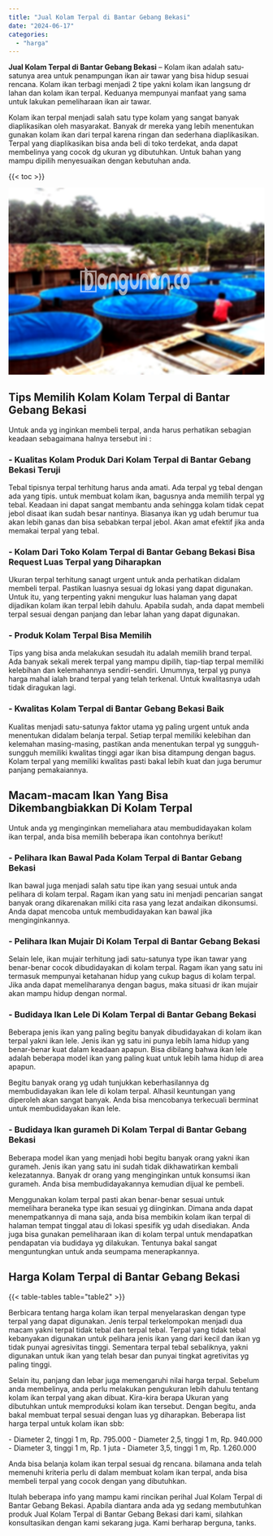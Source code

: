 ```yaml
---
title: "Jual Kolam Terpal di Bantar Gebang Bekasi"
date: "2024-06-17"
categories: 
  - "harga"
---
```


**Jual Kolam Terpal di Bantar Gebang Bekasi** – Kolam ikan adalah satu-satunya area untuk penampungan ikan air tawar yang bisa hidup sesuai rencana. Kolam ikan terbagi menjadi 2 tipe yakni kolam ikan langsung dr lahan dan kolam ikan terpal. Keduanya mempunyai manfaat yang sama untuk lakukan pemeliharaan ikan air tawar.

Kolam ikan terpal menjadi salah satu type kolam yang sangat banyak diaplikasikan oleh masyarakat. Banyak dr mereka yang lebih menentukan gunakan kolam ikan dari terpal karena ringan dan sederhana diaplikasikan. Terpal yang diaplikasikan bisa anda beli di toko terdekat, anda dapat membelinya yang cocok dg ukuran yg dibutuhkan. Untuk bahan yang mampu dipilih menyesuaikan dengan kebutuhan anda.

{{< toc >}}

![Jual Kolam Terpal di Bantar Gebang Bekasi](/images/jual-kolam-terpal-37.png)

## Tips Memilih Kolam Kolam Terpal di Bantar Gebang Bekasi

Untuk anda yg inginkan membeli terpal, anda harus perhatikan sebagian keadaan sebagaimana halnya tersebut ini :

### \- Kualitas Kolam Produk Dari Kolam Terpal di Bantar Gebang Bekasi Teruji

Tebal tipisnya terpal terhitung harus anda amati. Ada terpal yg tebal dengan ada yang tipis. untuk membuat kolam ikan, bagusnya anda memilih terpal yg tebal. Keadaan ini dapat sangat membantu anda sehingga kolam tidak cepat jebol disaat ikan sudah besar nantinya. Biasanya ikan yg udah berumur tua akan lebih ganas dan bisa sebabkan terpal jebol. Akan amat efektif jika anda memakai terpal yang tebal.

### \- Kolam Dari Toko Kolam Terpal di Bantar Gebang Bekasi Bisa Request Luas Terpal yang Diharapkan

Ukuran terpal terhitung sanagt urgent untuk anda perhatikan didalam membeli terpal. Pastikan luasnya sesuai dg lokasi yang dapat digunakan. Untuk itu, yang terpenting yakni mengukur luas halaman yang dapat dijadikan kolam ikan terpal lebih dahulu. Apabila sudah, anda dapat membeli terpal sesuai dengan panjang dan lebar lahan yang dapat digunakan.

### \- Produk Kolam Terpal Bisa Memilih

Tips yang bisa anda melakukan sesudah itu adalah memilih brand terpal. Ada banyak sekali merek terpal yang mampu dipilih, tiap-tiap terpal memiliki kelebihan dan kelemahannya sendiri-sendiri. Umumnya, terpal yg punya harga mahal ialah brand terpal yang telah terkenal. Untuk kwalitasnya udah tidak diragukan lagi.

### \- Kwalitas Kolam Terpal di Bantar Gebang Bekasi Baik

Kualitas menjadi satu-satunya faktor utama yg paling urgent untuk anda menentukan didalam belanja terpal. Setiap terpal memiliki kelebihan dan kelemahan masing-masing, pastikan anda menentukan terpal yg sungguh-sungguh memiliki kwalitas tinggi agar ikan bisa ditampung dengan bagus. Kolam terpal yang memiliki kwalitas pasti bakal lebih kuat dan juga berumur panjang pemakaiannya.

## Macam-macam Ikan Yang Bisa Dikembangbiakkan Di Kolam Terpal

Untuk anda yg menginginkan memeliahara atau membudidayakan kolam ikan terpal, anda bisa memilih beberapa ikan contohnya berikut!

### \- Pelihara Ikan Bawal Pada Kolam Terpal di Bantar Gebang Bekasi

Ikan bawal juga menjadi salah satu tipe ikan yang sesuai untuk anda pelihara di kolam terpal. Ragam ikan yang satu ini menjadi pencarian sangat banyak orang dikarenakan miliki cita rasa yang lezat andaikan dikonsumsi. Anda dapat mencoba untuk membudidayakan kan bawal jika menginginkannya.

### \- Pelihara Ikan Mujair Di Kolam Terpal di Bantar Gebang Bekasi

Selain lele, ikan mujair terhitung jadi satu-satunya type ikan tawar yang benar-benar cocok dibudidayakan di kolam terpal. Ragam ikan yang satu ini termasuk mempunyai ketahanan hidup yang cukup bagus di kolam terpal. Jika anda dapat memeliharanya dengan bagus, maka situasi dr ikan mujair akan mampu hidup dengan normal.

### \- Budidaya Ikan Lele Di Kolam Terpal di Bantar Gebang Bekasi

Beberapa jenis ikan yang paling begitu banyak dibudidayakan di kolam ikan terpal yakni ikan lele. Jenis ikan yg satu ini punya lebih lama hidup yang benar-benar kuat dalam keadaan apapun. Bisa dibilang bahwa ikan lele adalah beberapa model ikan yang paling kuat untuk lebih lama hidup di area apapun.

Begitu banyak orang yg udah tunjukkan keberhasilannya dg membudidayakan ikan lele di kolam terpal. Alhasil keuntungan yang diperoleh akan sangat banyak. Anda bisa mencobanya terkecuali berminat untuk membudidayakan ikan lele.

### \- Budidaya Ikan gurameh Di Kolam Terpal di Bantar Gebang Bekasi

Beberapa model ikan yang menjadi hobi begitu banyak orang yakni ikan gurameh. Jenis ikan yang satu ini sudah tidak dikhawatirkan kembali kelezatannya. Banyak dr orang yang menginginkan untuk konsumsi ikan gurameh. Anda bisa membudidayakannya kemudian dijual ke pembeli.

Menggunakan kolam terpal pasti akan benar-benar sesuai untuk memelihara beraneka type ikan sesuai yg diinginkan. Dimana anda dapat menempatkannya di mana saja, anda bisa membikin kolam ikan terpal di halaman tempat tinggal atau di lokasi spesifik yg udah disediakan. Anda juga bisa gunakan pemeliharaan ikan di kolam terpal untuk mendapatkan pendapatan via budidaya yg dilakukan. Tentunya bakal sangat menguntungkan untuk anda seumpama menerapkannya.

## Harga Kolam Terpal di Bantar Gebang Bekasi

{{< table-tables table="table2" >}}

Berbicara tentang harga kolam ikan terpal menyelaraskan dengan type terpal yang dapat digunakan. Jenis terpal terkelompokan menjadi dua macam yakni terpal tidak tebal dan terpal tebal. Terpal yang tidak tebal kebanyakan digunakan untuk pelihara jenis ikan yang dari kecil dan ikan yg tidak punyai agresivitas tinggi. Sementara terpal tebal sebaliknya, yakni digunakan untuk ikan yang telah besar dan punyai tingkat agretivitas yg paling tinggi.

Selain itu, panjang dan lebar juga memengaruhi nilai harga terpal. Sebelum anda membelinya, anda perlu melakukan pengukuran lebih dahulu tentang kolam ikan terpal yang akan dibuat. Kira-kira berapa Ukuran yang dibutuhkan untuk memproduksi kolam ikan tersebut. Dengan begitu, anda bakal membuat terpal sesuai dengan luas yg diharapkan. Beberapa list harga terpal untuk kolam ikan sbb:

\- Diameter 2, tinggi 1 m, Rp. 795.000 - Diameter 2,5, tinggi 1 m, Rp. 940.000 - Diameter 3, tinggi 1 m, Rp. 1 juta - Diameter 3,5, tinggi 1 m, Rp. 1.260.000

Anda bisa belanja kolam ikan terpal sesuai dg rencana. bilamana anda telah memenuhi kriteria perlu di dalam membuat kolam ikan terpal, anda bisa membeli terpal yang cocok dengan yang dibutuhkan.

Itulah beberapa info yang mampu kami rincikan perihal Jual Kolam Terpal di Bantar Gebang Bekasi. Apabila diantara anda ada yg sedang membutuhkan produk Jual Kolam Terpal di Bantar Gebang Bekasi dari kami, silahkan konsultasikan dengan kami sekarang juga. Kami berharap berguna, tanks.
